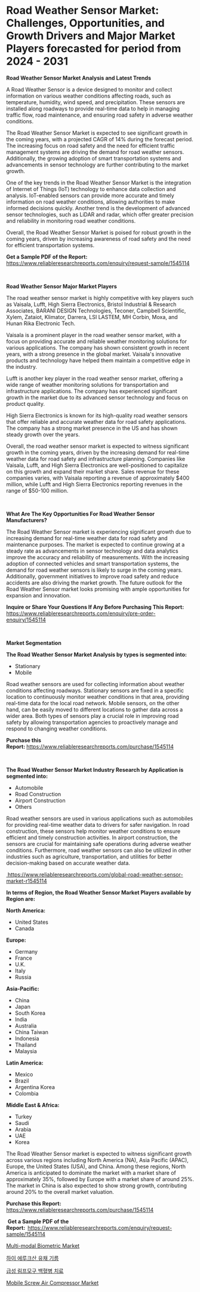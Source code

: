 <p><h1>Road Weather Sensor Market: Challenges, Opportunities, and Growth Drivers and Major Market Players forecasted for period from 2024 - 2031</h1></p><p><strong>Road Weather Sensor Market Analysis and Latest Trends</strong></p>
<p><p>A Road Weather Sensor is a device designed to monitor and collect information on various weather conditions affecting roads, such as temperature, humidity, wind speed, and precipitation. These sensors are installed along roadways to provide real-time data to help in managing traffic flow, road maintenance, and ensuring road safety in adverse weather conditions.</p><p>The Road Weather Sensor Market is expected to see significant growth in the coming years, with a projected CAGR of 14% during the forecast period. The increasing focus on road safety and the need for efficient traffic management systems are driving the demand for road weather sensors. Additionally, the growing adoption of smart transportation systems and advancements in sensor technology are further contributing to the market growth.</p><p>One of the key trends in the Road Weather Sensor Market is the integration of Internet of Things (IoT) technology to enhance data collection and analysis. IoT-enabled sensors can provide more accurate and timely information on road weather conditions, allowing authorities to make informed decisions quickly. Another trend is the development of advanced sensor technologies, such as LiDAR and radar, which offer greater precision and reliability in monitoring road weather conditions.</p><p>Overall, the Road Weather Sensor Market is poised for robust growth in the coming years, driven by increasing awareness of road safety and the need for efficient transportation systems.</p></p>
<p><strong>Get a Sample PDF of the Report:&nbsp;</strong> <a href="https://www.reliableresearchreports.com/enquiry/request-sample/1545114">https://www.reliableresearchreports.com/enquiry/request-sample/1545114</a></p>
<p>&nbsp;</p>
<p><strong>Road Weather Sensor Major Market Players</strong></p>
<p><p>The road weather sensor market is highly competitive with key players such as Vaisala, Lufft, High Sierra Electronics, Bristol Industrial & Research Associates, BARANI DESIGN Technologies, Teconer, Campbell Scientific, Xylem, Zataiot, Klimator, Darrera, LSI LASTEM, MH Corbin, Moxa, and Hunan Rika Electronic Tech.</p><p>Vaisala is a prominent player in the road weather sensor market, with a focus on providing accurate and reliable weather monitoring solutions for various applications. The company has shown consistent growth in recent years, with a strong presence in the global market. Vaisala's innovative products and technology have helped them maintain a competitive edge in the industry.</p><p>Lufft is another key player in the road weather sensor market, offering a wide range of weather monitoring solutions for transportation and infrastructure applications. The company has experienced significant growth in the market due to its advanced sensor technology and focus on product quality.</p><p>High Sierra Electronics is known for its high-quality road weather sensors that offer reliable and accurate weather data for road safety applications. The company has a strong market presence in the US and has shown steady growth over the years.</p><p>Overall, the road weather sensor market is expected to witness significant growth in the coming years, driven by the increasing demand for real-time weather data for road safety and infrastructure planning. Companies like Vaisala, Lufft, and High Sierra Electronics are well-positioned to capitalize on this growth and expand their market share. Sales revenue for these companies varies, with Vaisala reporting a revenue of approximately $400 million, while Lufft and High Sierra Electronics reporting revenues in the range of $50-100 million.</p></p>
<p>&nbsp;</p>
<p><strong>What Are The Key Opportunities For Road Weather Sensor Manufacturers?</strong></p>
<p><p>The Road Weather Sensor market is experiencing significant growth due to increasing demand for real-time weather data for road safety and maintenance purposes. The market is expected to continue growing at a steady rate as advancements in sensor technology and data analytics improve the accuracy and reliability of measurements. With the increasing adoption of connected vehicles and smart transportation systems, the demand for road weather sensors is likely to surge in the coming years. Additionally, government initiatives to improve road safety and reduce accidents are also driving the market growth. The future outlook for the Road Weather Sensor market looks promising with ample opportunities for expansion and innovation.</p></p>
<p><strong>Inquire or Share Your Questions If Any Before Purchasing This Report:</strong> <a href="https://www.reliableresearchreports.com/enquiry/pre-order-enquiry/1545114">https://www.reliableresearchreports.com/enquiry/pre-order-enquiry/1545114</a></p>
<p>&nbsp;</p>
<p><strong>Market Segmentation</strong></p>
<p><strong>The Road Weather Sensor Market Analysis by types is segmented into:</strong></p>
<p><ul><li>Stationary</li><li>Mobile</li></ul></p>
<p><p>Road weather sensors are used for collecting information about weather conditions affecting roadways. Stationary sensors are fixed in a specific location to continuously monitor weather conditions in that area, providing real-time data for the local road network. Mobile sensors, on the other hand, can be easily moved to different locations to gather data across a wider area. Both types of sensors play a crucial role in improving road safety by allowing transportation agencies to proactively manage and respond to changing weather conditions.</p></p>
<p><strong>Purchase this Report:&nbsp;</strong><a href="https://www.reliableresearchreports.com/purchase/1545114">https://www.reliableresearchreports.com/purchase/1545114</a></p>
<p>&nbsp;</p>
<p><strong>The Road Weather Sensor Market Industry Research by Application is segmented into:</strong></p>
<p><ul><li>Automobile</li><li>Road Construction</li><li>Airport Construction</li><li>Others</li></ul></p>
<p><p>Road weather sensors are used in various applications such as automobiles for providing real-time weather data to drivers for safer navigation. In road construction, these sensors help monitor weather conditions to ensure efficient and timely construction activities. In airport construction, the sensors are crucial for maintaining safe operations during adverse weather conditions. Furthermore, road weather sensors can also be utilized in other industries such as agriculture, transportation, and utilities for better decision-making based on accurate weather data.</p></p>
<p><a href="https://www.reliableresearchreports.com/global-road-weather-sensor-market-r1545114">&nbsp;https://www.reliableresearchreports.com/global-road-weather-sensor-market-r1545114</a></p>
<p><strong>In terms of Region, the Road Weather Sensor Market Players available by Region are:</strong></p>
<p>
    <p> <strong> North America: </strong>
        <ul>
            <li>United States</li>
            <li>Canada</li>
        </ul>
        </p> 
    <p> <strong> Europe: </strong>
        <ul>
            <li>Germany</li>
            <li>France</li>
            <li>U.K.</li>
            <li>Italy</li>
            <li>Russia</li>
        </ul>
        </p> 
    <p> <strong> Asia-Pacific: </strong>
        <ul>
            <li>China</li>
            <li>Japan</li>
            <li>South Korea</li>
            <li>India</li>
            <li>Australia</li>
            <li>China Taiwan</li>
            <li>Indonesia</li>
            <li>Thailand</li>
            <li>Malaysia</li>
        </ul>
        </p> 
    <p> <strong> Latin America: </strong>
        <ul>
            <li>Mexico</li>
            <li>Brazil</li>
            <li>Argentina Korea</li>
            <li>Colombia</li>
        </ul>
        </p> 
    <p> <strong> Middle East & Africa: </strong>
        <ul>
            <li>Turkey</li>
            <li>Saudi</li>
            <li>Arabia</li>
            <li>UAE</li>
            <li>Korea</li>
        </ul>
    </p>
    </p>
<p><p>The Road Weather Sensor market is expected to witness significant growth across various regions including North America (NA), Asia Pacific (APAC), Europe, the United States (USA), and China. Among these regions, North America is anticipated to dominate the market with a market share of approximately 35%, followed by Europe with a market share of around 25%. The market in China is also expected to show strong growth, contributing around 20% to the overall market valuation.</p></p>
<p><strong>Purchase this Report: </strong><a href="https://www.reliableresearchreports.com/purchase/1545114">https://www.reliableresearchreports.com/purchase/1545114</a></p>
<p>&nbsp;<strong>Get a Sample PDF of the Report:&nbsp;&nbsp;</strong><a href="https://www.reliableresearchreports.com/enquiry/request-sample/1545114">https://www.reliableresearchreports.com/enquiry/request-sample/1545114</a></p>
<p><strong></strong></p>
<p><p><a href="https://github.com/RichRobinson5/Market-Research-Report-List-4/blob/main/multi-modal-biometric-market.md">Multi-modal Biometric Market</a></p><p><a href="https://github.com/JackieFauhey9089475/Market-Research-Report-List-1/blob/main/561569436606.md">하이 에루크산 유채 기름</a></p><p><a href="https://github.com/Howaoole34545/Market-Research-Report-List-1/blob/main/861932336605.md">급성 림프모구 백혈병 치료</a></p><p><a href="https://github.com/singletonthaxterkelliehr2df/Market-Research-Report-List-2/blob/main/mobile-screw-air-compressor-market.md">Mobile Screw Air Compressor Market</a></p></p>